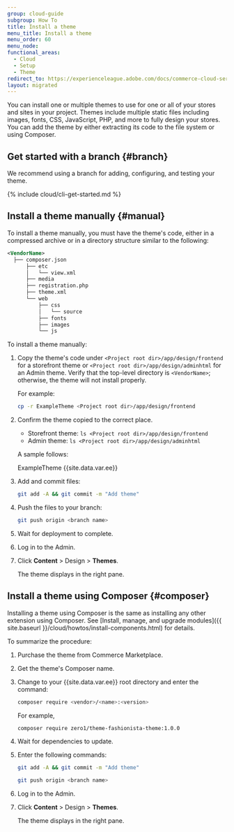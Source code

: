 ```yaml
---
group: cloud-guide
subgroup: How To
title: Install a theme
menu_title: Install a theme
menu_order: 60
menu_node:
functional_areas:
  - Cloud
  - Setup
  - Theme
redirect_to: https://experienceleague.adobe.com/docs/commerce-cloud-service/user-guide/configure-store/custom-theme.html
layout: migrated
---
```


You can install one or multiple themes to use for one or all of your stores and sites in your project. Themes include multiple static files including images, fonts, CSS, JavaScript, PHP, and more to fully design your stores. You can add the theme by either extracting its code to the file system or using Composer.

## Get started with a branch {#branch}

We recommend using a branch for adding, configuring, and testing your theme.

{% include cloud/cli-get-started.md %}

## Install a theme manually {#manual}

To install a theme manually, you must have the theme's code, either in a compressed archive or in a directory structure similar to the following:

```xml
<VendorName>
  ├── composer.json
      ├── etc
      │   └── view.xml
      ├── media
      ├── registration.php
      ├── theme.xml
      └── web
          ├── css
          │   └── source
          ├── fonts
          ├── images
          └── js
```

To install a theme manually:

1. Copy the theme's code under `<Project root dir>/app/design/frontend` for a storefront theme or `<Project root dir>/app/design/adminhtml` for an Admin theme. Verify that the top-level directory is `<VendorName>`; otherwise, the theme will not install properly.

   For example:

   ```bash
   cp -r ExampleTheme <Project root dir>/app/design/frontend
   ```

1. Confirm the theme copied to the correct place.

   *  Storefront theme: `ls <Project root dir>/app/design/frontend`
   *  Admin theme: `ls <Project root dir>/app/design/adminhtml`

   A sample follows:

      ExampleTheme {{site.data.var.ee}}

1. Add and commit files:

   ```bash
   git add -A && git commit -m "Add theme"
   ```

1. Push the files to your branch:

   ```bash
   git push origin <branch name>
   ```

1. Wait for deployment to complete.
1. Log in to the Admin.
1. Click **Content** > Design > **Themes**.

   The theme displays in the right pane.

## Install a theme using Composer {#composer}

Installing a theme using Composer is the same as installing any other extension using Composer. See [Install, manage, and upgrade modules]({{ site.baseurl }}/cloud/howtos/install-components.html) for details.

To summarize the procedure:

1. Purchase the theme from Commerce Marketplace.
1. Get the theme's Composer name.
1. Change to your {{site.data.var.ee}} root directory and enter the command:

   ```bash
   composer require <vendor>/<name>:<version>
   ```

   For example,

   ```bash
   composer require zero1/theme-fashionista-theme:1.0.0
   ```

1. Wait for dependencies to update.
1. Enter the following commands:

   ```bash
   git add -A && git commit -m "Add theme"
   ```

   ```bash
   git push origin <branch name>
   ```

1. Log in to the Admin.
1. Click **Content** > Design > **Themes**.

   The theme displays in the right pane.
